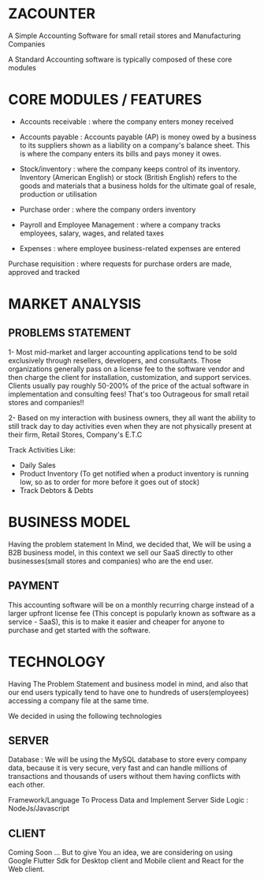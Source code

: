# ZACOUNTER
A Simple Accounting Software for small retail stores and Manufacturing Companies


A Standard Accounting software is typically composed of these core modules

# CORE MODULES / FEATURES
- Accounts receivable : where the company enters money received 

- Accounts payable : Accounts payable (AP) is money owed by a business to its suppliers shown as a liability on a company's balance sheet. This is where the company enters its bills and pays money it owes.

- Stock/inventory : where the company keeps control of its inventory. Inventory (American English) or stock (British English) refers to the goods and materials that a business holds for the ultimate goal of resale, production or utilisation

- Purchase order : where the company orders inventory

- Payroll and Employee Management : where a company tracks employees, salary, wages, and related taxes

- Expenses : where employee business-related expenses are entered

Purchase requisition : where requests for purchase orders are made, approved and tracked



# MARKET ANALYSIS
## PROBLEMS STATEMENT
1- Most mid-market and larger accounting applications tend to be sold exclusively through resellers, developers, and consultants. Those organizations generally pass on a license fee to the software vendor and then charge the client for installation, customization, and support services. Clients usually pay roughly 50-200% of the price of the actual software in implementation and consulting fees! That's too Outrageous for small retail stores and companies!!



2- Based on my interaction with business owners, they all want the ability to still track day to day activities even when they are not physically present at their firm, Retail Stores, Company's E.T.C

Track Activities Like:
- Daily Sales
- Product Inventory (To get notified when a product inventory is running low, so as to order for more before it goes out of stock)
- Track Debtors & Debts


# BUSINESS MODEL
 Having the problem statement In Mind, we decided that, We will be using a B2B business model, in this context we sell our SaaS directly to other businesses(small stores and companies) who are the end user.

## PAYMENT
This accounting software will be on a monthly recurring charge instead of a larger upfront license fee (This concept is popularly known as software as a service - SaaS), this is to make it easier and cheaper for anyone to purchase and get started with the software.




# TECHNOLOGY
Having The Problem Statement and business model in mind, and also that our end users typically tend to have one to hundreds of users(employees) accessing a company file at the same time. 

We decided in using the following technologies
## SERVER
Database : 
We will be using the MySQL database to store every company data, because it is very secure, very fast and can handle millions of transactions and thousands of users without them having conflicts with each other.

Framework/Language To Process Data and Implement Server Side Logic : NodeJs/Javascript


## CLIENT

Coming Soon ...
But to give You an idea, we are considering on using Google Flutter Sdk for Desktop client and Mobile client and React for the Web client.
